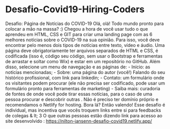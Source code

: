 # Desafio-Covid19-Hiring-Coders
Desafio: Página de Notícias do COVID-19 Olá, olá! Todo mundo pronto para colocar a mão na massa? :) Chegou a hora de você usar tudo o que aprendeu em HTML, CSS e GIT para criar uma landing page com as 6 melhores notícias sobre o COVID-19 na sua opinião. Para isso, você deve encontrar pelo menos dois tipos de notícias entre texto, vídeo e áudio. Uma página deve obrigatoriamente ter arquivos separados de HTML e CSS, é codificada (isso é, código seu código, sem usar o Bootstrap e ferramentas de arrastar e soltar como Wix) e estar em um repositório no GitHub. Além disso, selecione um menu de navegação e as páginas de: - Início: as notícias mencionadas; - Sobre: uma página do autor (você!) Falando do seu histórico profissional, com link para linkedin; - Contato: um formulário onde os visitantes podem procurar (ele não precisa ser codificado, pode usar um formulário pronto para ferramentas de marketing) - Saiba mais: curadoria de fontes de onde você pode tirar essas notícias, para o caso de uma pessoa procurar e descobrir outras . Não é preciso ter domínio próprio e recomendamos o Netlify for hosting. Bora lá? Então valendo! Esse desafio é individual, mas incentiva que vocês troquem links entre si para feedbacks de colegas & lt; 3
O que outras pessoas estão dizendo
link para acesso ao site desenvolvido : https://nilton-jansenn-desafio-covid19.netlify.app/
